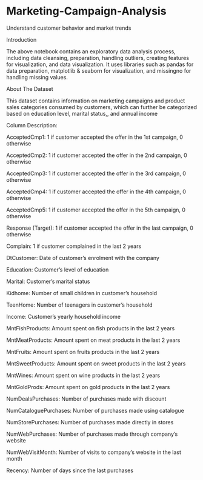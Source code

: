 # Marketing-Campaign-Analysis
 Understand customer behavior and market trends

 Introduction
 
The above notebook contains an exploratory data analysis process, including data cleansing, preparation, handling outliers, creating features for visualization, and data visualization. It uses libraries such as pandas for data preparation, matplotlib & seaborn for visualization, and missingno for handling missing values.

About The Dataset

This dataset contains information on marketing campaigns and product sales categories consumed by customers, which can further be categorized based on education level, marital status,, and annual income

Column Description:

AcceptedCmp1: 1 if customer accepted the offer in the 1st campaign, 0 otherwise

AcceptedCmp2: 1 if customer accepted the offer in the 2nd campaign, 0 otherwise

AcceptedCmp3: 1 if customer accepted the offer in the 3rd campaign, 0 otherwise

AcceptedCmp4: 1 if customer accepted the offer in the 4th campaign, 0 otherwise

AcceptedCmp5: 1 if customer accepted the offer in the 5th campaign, 0 otherwise

Response (Target): 1 if customer accepted the offer in the last campaign, 0 otherwise

Complain: 1 if customer complained in the last 2 years

DtCustomer: Date of customer’s enrolment with the company

Education: Customer’s level of education

Marital: Customer’s marital status

Kidhome: Number of small children in customer’s household

TeenHome: Number of teenagers in customer’s household

Income: Customer’s yearly household income

MntFishProducts: Amount spent on fish products in the last 2 years

MntMeatProducts: Amount spent on meat products in the last 2 years

MntFruits: Amount spent on fruits products in the last 2 years

MntSweetProducts: Amount spent on sweet products in the last 2 years

MntWines: Amount spent on wine products in the last 2 years

MntGoldProds: Amount spent on gold products in the last 2 years

NumDealsPurchases: Number of purchases made with discount

NumCataloguePurchases: Number of purchases made using catalogue

NumStorePurchases: Number of purchases made directly in stores

NumWebPurchases: Number of purchases made through company’s website

NumWebVisitMonth: Number of visits to company’s website in the last month

Recency: Number of days since the last purchases
